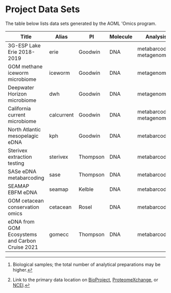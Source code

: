 # Project Data Sets

The table below lists data sets generated by the AOML 'Omics program.

Title                            | Alias      | PI       | Molecule | Analysis                    | Samples[^1] | URL[^2]
-------------------------------- | ---------- | -------- | -------- | --------------------------- | ----------- | -------
3G-ESP Lake Erie 2018-2019       | erie       | Goodwin  | DNA      | metabarcoding, metagenomics | 149         | [PRJNA702128](https://www.ncbi.nlm.nih.gov/bioproject/PRJNA702128)
GOM methane iceworm microbiome   | iceworm    | Goodwin  | DNA      | metagenomics                | n/a         | n/a
Deepwater Horizon microbiome     | dwh        | Goodwin  | DNA      | metagenomics                | n/a         | n/a
California current microbiome    | calcurrent | Goodwin  | DNA      | metabarcoding, metagenomics | n/a         | n/a
North Atlantic mesopelagic eDNA  | kph        | Goodwin  | DNA      | metabarcoding               | n/a         | n/a
Sterivex extraction testing      | sterivex   | Thompson | DNA      | metabarcoding               | 31          | n/a
SASe eDNA metabarcoding          | sase       | Thompson | DNA      | metabarcoding               | n/a         | n/a
SEAMAP EBFM eDNA                 | seamap     | Kelble   | DNA      | metabarcoding               | n/a         | n/a
GOM cetacean conservation omics  | cetacean   | Rosel    | DNA      | metabarcoding               | n/a         | n/a
eDNA from GOM Ecosystems and Carbon Cruise 2021 | gomecc | Thompson | DNA | metabarcoding  |  502  | [PRJNA887898](https://www.ncbi.nlm.nih.gov/bioproject/887898), [GBIF](https://www.gbif.org/dataset/9012def0-bd87-48a0-ac9e-e0e78dd37689)

<!-- ADD NEW PROJECTS BELOW AND MOVE TO UNCOMMENTED PART OF TABLE
n/a                              | n/a        | n/a      | n/a      | n/a                         | n/a         | n/a
n/a                              | n/a        | n/a      | n/a      | n/a                         | n/a         | n/a
-->

[^1]: Biological samples; the total number of analytical preparations may be higher.

[^2]: Link to the primary data location on [BioProject](https://www.ncbi.nlm.nih.gov/bioproject), [ProteomeXchange](http://www.proteomexchange.org/), or [NCEI](https://www.ncei.noaa.gov/).

